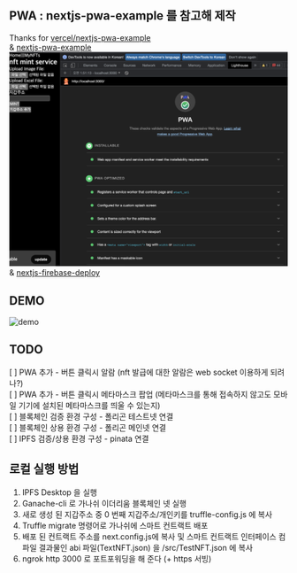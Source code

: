 ## PWA : nextjs-pwa-example 를 참고해 제작
Thanks for [vercel/nextjs-pwa-example](https://github.com/vercel/next.js/tree/canary/examples/progressive-web-app)   
& [nextjs-pwa-example](https://github.com/shadowwalker/next-pwa)   
![pwa-lighthouse](public/images/pwa-lighthouse.png)   
& [nextjs-firebase-deploy](https://devpluto.tistory.com/entry/Firebase-Firebase-hosting%EC%9C%BC%EB%A1%9C-nextjs-%EB%B0%B0%ED%8F%AC-%EC%9E%90%EB%8F%99%ED%99%94%ED%95%98%EA%B8%B0)
## DEMO
![demo](public/gif/nft-party-demo.gif)

## TODO
[ ] PWA 추가 - 버튼 클릭시 알람 (nft 발급에 대한 알람은 web socket 이용하게 되려나?)   
[ ] PWA 추가 - 버튼 클릭시 메타마스크 팝업 (메타마스크를 통해 접속하지 않고도 모바일 기기에 설치된 메타마스크를 띄울 수 있는지)   
[ ] 블록체인 검증 환경 구성 - 폴리곤 테스트넷 연결   
[ ] 블록체인 상용 환경 구성 - 폴리곤 메인넷 연결   
[ ] IPFS 검증/상용 환경 구성 - pinata 연결   


## 로컬 실행 방법
1. IPFS Desktop 을 실행
2. Ganache-cli 로 가나쉬 이더리움 블록체인 넷 실행
3. 새로 생성 된 지갑주소 중 0 번째 지갑주소/개인키를 truffle-config.js 에 복사
4. Truffle migrate 명령어로 가나쉬에 스마트 컨트랙트 배포
5. 배포 된 컨트랙트 주소를 next.config.js에 복사 및 스마트 컨트랙트 인터페이스 컴파일 결과물인 abi 파일(TextNFT.json) 을 /src/TestNFT.json 에 복사
6. ngrok http 3000 로 포트포워딩을 해 준다 (+ https 서빙)